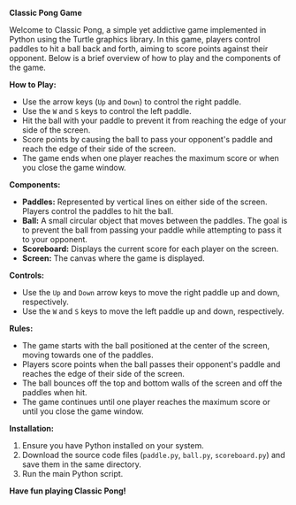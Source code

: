 **Classic Pong Game**

Welcome to Classic Pong, a simple yet addictive game implemented in Python using the Turtle graphics library. In this game, players control paddles to hit a ball back and forth, aiming to score points against their opponent. Below is a brief overview of how to play and the components of the game.

**How to Play:**
- Use the arrow keys (`Up` and `Down`) to control the right paddle.
- Use the `W` and `S` keys to control the left paddle.
- Hit the ball with your paddle to prevent it from reaching the edge of your side of the screen.
- Score points by causing the ball to pass your opponent's paddle and reach the edge of their side of the screen.
- The game ends when one player reaches the maximum score or when you close the game window.

**Components:**
- **Paddles:** Represented by vertical lines on either side of the screen. Players control the paddles to hit the ball.
- **Ball:** A small circular object that moves between the paddles. The goal is to prevent the ball from passing your paddle while attempting to pass it to your opponent.
- **Scoreboard:** Displays the current score for each player on the screen.
- **Screen:** The canvas where the game is displayed.

**Controls:**
- Use the `Up` and `Down` arrow keys to move the right paddle up and down, respectively.
- Use the `W` and `S` keys to move the left paddle up and down, respectively.

**Rules:**
- The game starts with the ball positioned at the center of the screen, moving towards one of the paddles.
- Players score points when the ball passes their opponent's paddle and reaches the edge of their side of the screen.
- The ball bounces off the top and bottom walls of the screen and off the paddles when hit.
- The game continues until one player reaches the maximum score or until you close the game window.

**Installation:**
1. Ensure you have Python installed on your system.
2. Download the source code files (`paddle.py`, `ball.py`, `scoreboard.py`) and save them in the same directory.
3. Run the main Python script.

**Have fun playing Classic Pong!**
